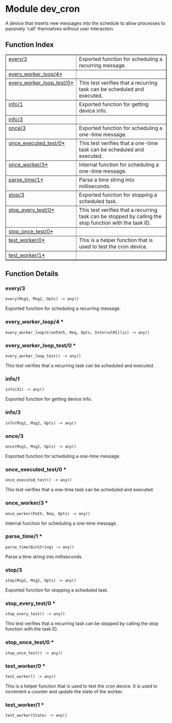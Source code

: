 

# Module dev_cron #

A device that inserts new messages into the schedule to allow processes
to passively 'call' themselves without user interaction.

<a name="index"></a>

## Function Index ##


<table width="100%" border="1" cellspacing="0" cellpadding="2" summary="function index"><tr><td valign="top"><a href="#every-3">every/3</a></td><td>Exported function for scheduling a recurring message.</td></tr><tr><td valign="top"><a href="#every_worker_loop-4">every_worker_loop/4*</a></td><td></td></tr><tr><td valign="top"><a href="#every_worker_loop_test-0">every_worker_loop_test/0*</a></td><td>This test verifies that a recurring task can be scheduled and executed.</td></tr><tr><td valign="top"><a href="#info-1">info/1</a></td><td>Exported function for getting device info.</td></tr><tr><td valign="top"><a href="#info-3">info/3</a></td><td></td></tr><tr><td valign="top"><a href="#once-3">once/3</a></td><td>Exported function for scheduling a one-time message.</td></tr><tr><td valign="top"><a href="#once_executed_test-0">once_executed_test/0*</a></td><td>This test verifies that a one-time task can be scheduled and executed.</td></tr><tr><td valign="top"><a href="#once_worker-3">once_worker/3*</a></td><td>Internal function for scheduling a one-time message.</td></tr><tr><td valign="top"><a href="#parse_time-1">parse_time/1*</a></td><td>Parse a time string into milliseconds.</td></tr><tr><td valign="top"><a href="#stop-3">stop/3</a></td><td>Exported function for stopping a scheduled task.</td></tr><tr><td valign="top"><a href="#stop_every_test-0">stop_every_test/0*</a></td><td>This test verifies that a recurring task can be stopped by
calling the stop function with the task ID.</td></tr><tr><td valign="top"><a href="#stop_once_test-0">stop_once_test/0*</a></td><td></td></tr><tr><td valign="top"><a href="#test_worker-0">test_worker/0*</a></td><td>This is a helper function that is used to test the cron device.</td></tr><tr><td valign="top"><a href="#test_worker-1">test_worker/1*</a></td><td></td></tr></table>


<a name="functions"></a>

## Function Details ##

<a name="every-3"></a>

### every/3 ###

`every(Msg1, Msg2, Opts) -> any()`

Exported function for scheduling a recurring message.

<a name="every_worker_loop-4"></a>

### every_worker_loop/4 * ###

`every_worker_loop(CronPath, Req, Opts, IntervalMillis) -> any()`

<a name="every_worker_loop_test-0"></a>

### every_worker_loop_test/0 * ###

`every_worker_loop_test() -> any()`

This test verifies that a recurring task can be scheduled and executed.

<a name="info-1"></a>

### info/1 ###

`info(X1) -> any()`

Exported function for getting device info.

<a name="info-3"></a>

### info/3 ###

`info(Msg1, Msg2, Opts) -> any()`

<a name="once-3"></a>

### once/3 ###

`once(Msg1, Msg2, Opts) -> any()`

Exported function for scheduling a one-time message.

<a name="once_executed_test-0"></a>

### once_executed_test/0 * ###

`once_executed_test() -> any()`

This test verifies that a one-time task can be scheduled and executed.

<a name="once_worker-3"></a>

### once_worker/3 * ###

`once_worker(Path, Req, Opts) -> any()`

Internal function for scheduling a one-time message.

<a name="parse_time-1"></a>

### parse_time/1 * ###

`parse_time(BinString) -> any()`

Parse a time string into milliseconds.

<a name="stop-3"></a>

### stop/3 ###

`stop(Msg1, Msg2, Opts) -> any()`

Exported function for stopping a scheduled task.

<a name="stop_every_test-0"></a>

### stop_every_test/0 * ###

`stop_every_test() -> any()`

This test verifies that a recurring task can be stopped by
calling the stop function with the task ID.

<a name="stop_once_test-0"></a>

### stop_once_test/0 * ###

`stop_once_test() -> any()`

<a name="test_worker-0"></a>

### test_worker/0 * ###

`test_worker() -> any()`

This is a helper function that is used to test the cron device.
It is used to increment a counter and update the state of the worker.

<a name="test_worker-1"></a>

### test_worker/1 * ###

`test_worker(State) -> any()`

